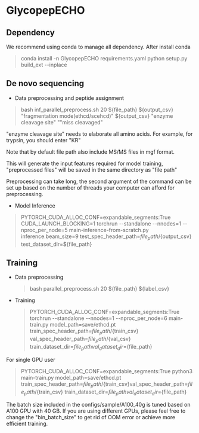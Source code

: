 # GlycopepECHO

## Dependency
We recommend using conda to manage all dependency. After install conda
> conda install -n GlycopepECHO requirements.yaml
> python setup.py build_ext --inplace

## De novo sequencing
* Data preprocessing and peptide assignment
  
> bash inf_parallel_preprocess.sh 20 ${file_path} ${output_csv} "fragmentation mode(ethcd/scehcd)" ${output_csv} "enzyme cleavage site" ""miss cleavaged"

"enzyme cleavage site" needs to elaborate all amino acids. For example, for trypsin, you should enter "KR"

Note that by default file path also include MS/MS files in mgf format.

This will generate the input features required for model training, "preprocessed files" will be saved in the same directory as "file path"

Preprocessing can take long, the second argument of the command can be set up based on the number of threads your computer can afford for preprocessing.

* Model Inference
> PYTORCH_CUDA_ALLOC_CONF=expandable_segments:True CUDA_LAUNCH_BLOCKING=1 torchrun --standalone --nnodes=1 --nproc_per_node=5 main-inference-from-scratch.py inference.beam_size=9 test_spec_header_path=${file_path}/${output_csv} test_dataset_dir=${file_path}


## Training
* Data preprocessing
  
  > bash parallel_preprocess.sh 20 ${file_path} ${label_csv}
  
* Training

  > PYTORCH_CUDA_ALLOC_CONF=expandable_segments:True torchrun --standalone --nnodes=1 --nproc_per_node=6 main-train.py model_path=save/ethcd.pt train_spec_header_path=${file_path}/${train_csv} val_spec_header_path=${file_path}/${val_csv} train_dataset_dir=${file_path} val_dataset_dir=${file_path}

For single GPU user
  
  > PYTORCH_CUDA_ALLOC_CONF=expandable_segments:True python3 main-train.py model_path=save/ethcd.pt train_spec_header_path=${file_path}/${train_csv}val_spec_header_path=${file_path}/${train_csv} train_dataset_dir=${file_path} val_dataset_dir=${file_path}

The batch size included in the configs/sample/A100_40g is tuned based on A100 GPU with 40 GB. If you are using different GPUs, please feel free to change the "bin_batch_size" to get rid of OOM error or achieve more efficient training.

